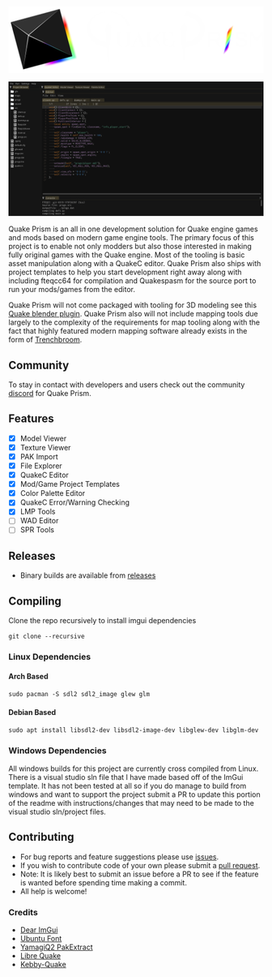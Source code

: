 ![Banner](https://github.com/BanceDev/QuakePrism/blob/main/banner-white.png#gh-dark-mode-only)

<p align="center">
    <img src="https://github.com/BanceDev/QuakePrism/blob/main/docs/editor.png" alt="Editor Screenshot"/>
</p>

Quake Prism is an all in one development solution for Quake engine games and mods based on modern game engine tools.
The primary focus of this project is to enable not only modders but also those interested in making fully original games with the Quake engine. Most of the tooling is basic asset manipulation along with a QuakeC editor.
Quake Prism also ships with project templates to help you start development right away along with including fteqcc64 for compilation and Quakespasm for the source port to run your mods/games from the editor.

Quake Prism will not come packaged with tooling for 3D modeling see this [Quake blender plugin](https://github.com/victorfeitosa/quake-hexen2-mdl-export-import). Quake Prism also will not include mapping tools due largely to the complexity of the requirements for map tooling along with the fact that highly featured modern mapping software already exists in the form of [Trenchbroom](https://github.com/TrenchBroom/TrenchBroom).

## Community
To stay in contact with developers and users check out the community [discord](https://discord.gg/pBQ7R4GGuX) for Quake Prism. 

## Features
- [x] Model Viewer
- [x] Texture Viewer
- [x] PAK Import
- [x] File Explorer
- [x] QuakeC Editor
- [x] Mod/Game Project Templates
- [x] Color Palette Editor 
- [x] QuakeC Error/Warning Checking
- [x] LMP Tools
- [ ] WAD Editor
- [ ] SPR Tools

## Releases
- Binary builds are available from [releases](https://github.com/BanceDev/QuakePrism/releases)

## Compiling
Clone the repo recursively to install imgui dependencies
```
git clone --recursive
```

### Linux Dependencies

#### Arch Based
```
sudo pacman -S sdl2 sdl2_image glew glm
```

#### Debian Based
```
sudo apt install libsdl2-dev libsdl2-image-dev libglew-dev libglm-dev
```

### Windows Dependencies

All windows builds for this project are currently cross compiled from Linux. There is a visual studio sln file that I have made based off of the ImGui template. It has not been tested at all so if you do manage to build from windows and want to support the project submit a PR to update this portion of the readme with instructions/changes that may need to be made to the visual studio sln/project files. 

## Contributing
- For bug reports and feature suggestions please use [issues](https://github.com/BanceDev/QuakePrism/issues).
- If you wish to contribute code of your own please submit a [pull request](https://github.com/BanceDev/QuakePrism/pulls).
- Note: It is likely best to submit an issue before a PR to see if the feature is wanted before spending time making a commit.
- All help is welcome!

### Credits
- [Dear ImGui](https://github.com/ocornut/imgui)
- [Ubuntu Font](https://design.ubuntu.com/font)
- [YamagiQ2 PakExtract](https://github.com/yquake2/pakextract)
- [Libre Quake](https://github.com/MissLavender-LQ/LibreQuake)
- [Kebby-Quake](https://github.com/Kebby-Quake)
